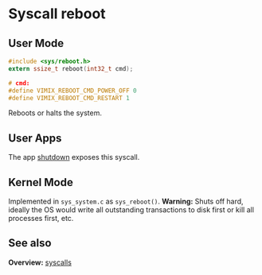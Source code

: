 # Syscall reboot

## User Mode

```C
#include <sys/reboot.h>
extern ssize_t reboot(int32_t cmd);

# cmd:
#define VIMIX_REBOOT_CMD_POWER_OFF 0
#define VIMIX_REBOOT_CMD_RESTART 1
```

Reboots or halts the system.

## User Apps

The app [shutdown](../../userspace/bin/shutdown.md) exposes this syscall.

## Kernel Mode

Implemented in `sys_system.c` as `sys_reboot()`. 
**Warning:** Shuts off hard, ideally the OS would write all outstanding transactions to disk first or kill all processes first, etc.


## See also

**Overview:** [syscalls](syscalls.md)
